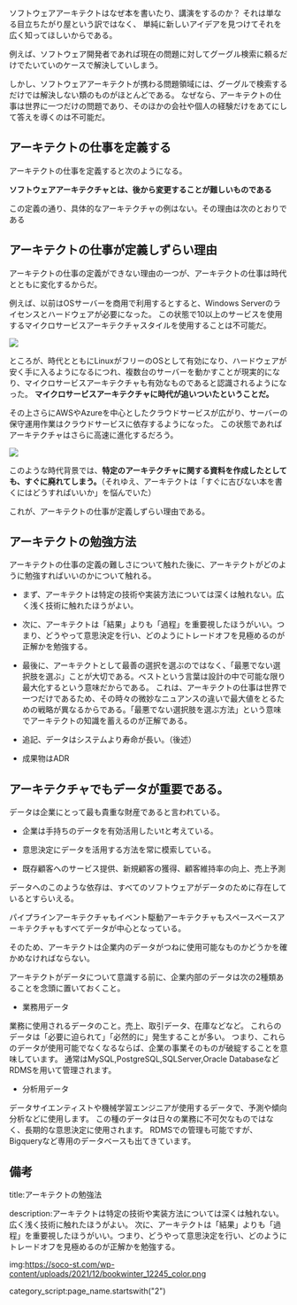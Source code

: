 


ソフトウェアアーキテクトはなぜ本を書いたり、講演をするのか？
それは単なる目立ちたがり屋という訳ではなく、
単純に新しいアイデアを見つけてそれを広く知ってほしいからである。

例えば、ソフトウェア開発者であれば現在の問題に対してグーグル検索に頼るだけでたいていのケースで解決していしまう。

しかし、ソフトウェアアーキテクトが携わる問題領域には、グーグルで検索するだけでは解決しない類のものがほとんどである。
なぜなら、アーキテクトの仕事は世界に一つだけの問題であり、そのほかの会社や個人の経験だけをあてにして答えを導くのは不可能だ。

## アーキテクトの仕事を定義する

アーキテクトの仕事を定義すると次のようになる。

**ソフトウェアアーキテクチャとは、後から変更することが難しいものである**

この定義の通り、具体的なアーキテクチャの例はない。その理由は次のとおりである


## アーキテクトの仕事が定義しずらい理由

アーキテクトの仕事の定義ができない理由の一つが、アーキテクトの仕事は時代とともに変化するからだ。

例えば、以前はOSサーバーを商用で利用するとすると、Windows Serverのライセンスとハードウェアが必要になった。
この状態で10以上のサービスを使用するマイクロサービスアーキテクチャスタイルを使用することは不可能だ。

<img src="https://upload.wikimedia.org/wikipedia/en/c/c6/Windows_2000_Server.png">

ところが、時代とともにLinuxがフリーのOSとして有効になり、ハードウェアが安く手に入るようになるにつれ、複数台のサーバーを動かすことが現実的になり、マイクロサービスアーキテクチャも有効なものであると認識されるようになった。
**マイクロサービスアーキテクチャに時代が追いついたということだ。**

その上さらにAWSやAzureを中心としたクラウドサービスが広がり、サーバーの保守運用作業はクラウドサービスに依存するようになった。
この状態であればアーキテクチャはさらに高速に進化するだろう。

<img src="https://d1.awsstatic.com/Developer%20Marketing/jp/magazine/2022/img_way-to-draw-architecture_12.4c916e1eb2edeb73885663c4c8188f3ece738a72.png">

このような時代背景では、**特定のアーキテクチャに関する資料を作成したとしても、すぐに廃れてしまう。**（それゆえ、アーキテクトは「すぐに古びない本を書くにはどうすればいいか」を悩んでいた）

これが、アーキテクトの仕事が定義しずらい理由である。


## アーキテクトの勉強方法

アーキテクトの仕事の定義の難しさについて触れた後に、アーキテクトがどのように勉強すればいいのかについて触れる。

- まず、アーキテクトは特定の技術や実装方法については深くは触れない。広く浅く技術に触れたほうがよい。

- 次に、アーキテクトは「結果」よりも「過程」を重要視したほうがいい。つまり、どうやって意思決定を行い、どのようにトレードオフを見極めるのが正解かを勉強する。

- 最後に、アーキテクトとして最善の選択を選ぶのではなく、「最悪でない選択肢を選ぶ」ことが大切である。ベストという言葉は設計の中で可能な限り最大化するという意味だからである。
これは、アーキテクトの仕事は世界で一つだけであるため、その時々の微妙なニュアンスの違いで最大値をとるための戦略が異なるからである。「最悪でない選択肢を選ぶ方法」という意味でアーキテクトの知識を蓄えるのが正解である。

- 追記、データはシステムより寿命が長い。（後述）

- 成果物はADR

## アーキテクチャでもデータが重要である。

データは企業にとって最も貴重な財産であると言われている。

- 企業は手持ちのデータを有効活用したいtと考えている。

- 意思決定にデータを活用する方法を常に模索している。

- 既存顧客へのサービス提供、新規顧客の獲得、顧客維持率の向上、売上予測

データへのこのような依存は、すべてのソフトウェアがデータのために存在しているとすらいえる。

パイプラインアーキテクチャもイベント駆動アーキテクチャもスペースベースアーキテクチャもすべてデータが中心となっている。

そのため、アーキテクトは企業内のデータがつねに使用可能なものかどうかを確かめなければならない。

アーキテクトがデータについて意識する前に、企業内部のデータは次の2種類あることを念頭に置いておくこと。

- 業務用データ

業務に使用されるデータのこと。売上、取引データ、在庫などなど。
これらのデータは「必要に迫られて」「必然的に」発生することが多い。
つまり、これらのデータが使用可能でなくなるならば、企業の事業そのものが破綻することを意味しています。
通常はMySQL,PostgreSQL,SQLServer,Oracle DatabaseなどRDMSを用いて管理されます。

- 分析用データ

データサイエンティストや機械学習エンジニアが使用するデータで、予測や傾向分析などに使用します。
この種のデータは日々の業務に不可欠なものではなく、長期的な意思決定に使用されます。
RDMSでの管理も可能ですが、Bigqueryなど専用のデータベースも出てきています。


## 備考

title:アーキテクトの勉強法

description:アーキテクトは特定の技術や実装方法については深くは触れない。広く浅く技術に触れたほうがよい。 次に、アーキテクトは「結果」よりも「過程」を重要視したほうがいい。つまり、どうやって意思決定を行い、どのようにトレードオフを見極めるのが正解かを勉強する。

img:https://soco-st.com/wp-content/uploads/2021/12/bookwinter_12245_color.png

category_script:page_name.startswith("2")





















